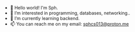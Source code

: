 - 👋 Hello world! I'm Sph.
- 👀 I’m interested in programming, databases, networking..
- 🌱 I’m currently learning backend.
- 📫 You can reach me on my email: sphcs013@proton.me
